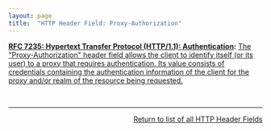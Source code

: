 ```yaml
---
layout: page
title:  "HTTP Header Field: Proxy-Authorization"
---
```


**[RFC 7235: Hypertext Transfer Protocol (HTTP/1.1): Authentication](/specs/IETF/RFC/7235 "The Hypertext Transfer Protocol (HTTP) is an application-level protocol for distributed, collaborative, hypermedia information systems. This document defines the HTTP Authentication framework."):** [The "Proxy-Authorization" header field allows the client to identify itself (or its user) to a proxy that requires authentication. Its value consists of credentials containing the authentication information of the client for the proxy and/or realm of the resource being requested.](http://tools.ietf.org/html/rfc7235#section-4.3)

<br/>
<hr/>

<p style="text-align: right"><a href="../http-headers">Return to list of all HTTP Header Fields</a></p>